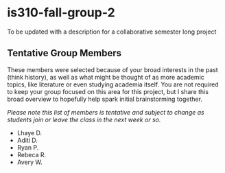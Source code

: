 # is310-fall-group-2
To be updated with a description for a collaborative semester long project

## Tentative Group Members

These members were selected because of your broad interests in the past (think history), as well as what might be thought of as more academic topics, like literature or even studying academia itself. You are not required to keep your group focused on this area for this project, but I share this broad overview to hopefully help spark initial brainstorming together.

_Please note this list of members is tentative and subject to change as students join or leave the class in the next week or so._

- Lhaye D.
- Aditi D.
- Ryan P.
- Rebeca R.
- Avery W.


